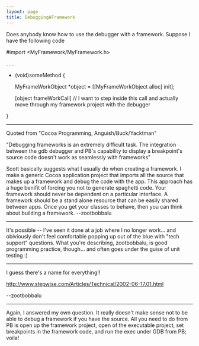 ```yaml
---
layout: page
title: DebuggingAFramework
---
```


Does anybody know how to use the debugger with a framework.  Suppose I have the following code

#import <MyFramework/MyFramework.h>
 
.
.
.

- (void)someMethod
{

   MyFrameWorkObject *object = [[MyFrameWorkObject alloc] init];

   [object frameWorkCall] // I want to step inside this call and actually move through my framework project with the debugger

}

----

Quoted from "Cocoa Programming, Anguish/Buck/Yacktman"

"Debugging frameworks is an extremely difficult task. The integration between the gdb debugger and PB's capability to display a breakpoint's source code doesn't work as seamlessly with frameworks"

Scott basically suggests what I usually do when creating a framework. I make a generic Cocoa application project that imports all the source that makes up a framework and debug the code with the app. This approach has a huge benifit of forcing you not to generate spaghetti code. Your framework should never be dependent on a particular interface. A framework should be a stand alone resource that can be easily shared between apps. Once you get your classes to behave, then you can think about building a framework. --zootbobbalu

----

It's possible -- I've seen it done at a job where I no longer work... and obiviously don't feel comfortable popping up out of the blue with "tech support" questions.  What you're describing, zootbobbalu, is good programming practice, though...  and often goes under the guise of unit testing :)

----

I guess there's a name for everything!!

http://www.stepwise.com/Articles/Technical/2002-06-17.01.html

--zootbobbalu

----

Again, I answered my own question.  It really doesn't make sense not to be able to debug a framework if you have the source.  All you need to do from PB is open up the framework project, open of the executable project, set breakpoints in the framework code, and run the exec under GDB from PB; voila!


